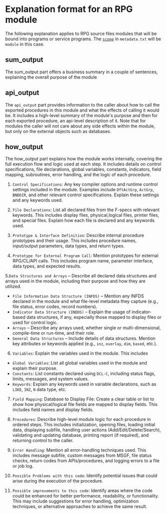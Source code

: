 # Explanation format for an RPG module

The following explanation applies to RPG source files modules that will be bound into programs or service programs.
The [`scope`](/pages/metadata.txt#scope) in `metadata.txt` will be `module` in this case.

## sum_output

The sum_output part offers a business summary in a couple of sentences, explaining the overall purpose of the module

## api_output

The `api_output` part provides information to the caller about how to call the exported procedures in this module
and what the effects of calling it would be.
It includes a high-level summary of the module's purpose and then for each exported procedure, an api-level description of it.  Note that for modules the caller will not care about any side effects within the module, but only on the external objects such as databases.

## how_output

The how_output part explains how the module works internally, covering the full execution flow and logic used at each step. It includes details on control specifications, file declarations, global variables, constants, indicators, field mapping, subroutines, error handling, and the logic of each procedure.

1. `Control Specifications`: Any key compiler options and runtime control settings included in the module. Examples include `DftActGrp`, `ActGrp`, `BNDDIR`, and other relevant control specifications. Explain these settings and any keywords used.

2. `File Declarations`: List all declared files from the F-specs with relevant keywords. This includes display files, physical,logical files, printer files, and special files. Explain how each file is declared and any keywords used.

3. `Prototype & Interface Definition`: Describe internal procedure prototypes and their usage. This includes procedure names, input/output parameters, data types, and return types.

4. `Prototype for External Program Call`: Mention prototypes for external RPG/CL/API calls. This includes program name, parameter interface, data types, and expected results.

5.`Data Structures and Arrays` – Describe all declared data structures and arrays used in the module, including their purpose and how they are utilized.
  - `File Information Data Structure (INFDS)` – Mention any INFDS declared in the module and what file-level metadata they capture (e.g., file status, error codes, record numbers).
  - `Indicator Data Structure (INDDS)` – Explain the usage of indicator-based data structures, if any, especially those mapped to display files or used for control logic.
  - `Arrays` – Describe any arrays used, whether single or multi-dimensional, compile-time or run-time, and their role.
  - `General Data Structures` – Include details of data structures. Mention key attributes or keywords applied (e.g., `inz`, `overlay`, `dim`, `based`, etc.).

6. `Variables`: Explain the variables used in the module. This includes
  - `Global Variables`: List all global variables used in the module and explain their purpose.
  - `Constants`: List constants declared using `DCL-C`, including status flags, limits, messages, and system values.
  - `Keywords`: Explain any keywords used in variable declarations, such as `LIKE`, `INZ`, `N` data type, etc.

7. `Field Mapping`: Database to Display File: Create a clear table or list to show how physical/logical file fields are mapped to display fields. This includes field names and display fields.

8. `Procedures`: Describe high-level module logic for each procedure in ordered steps. This includes initialization, opening files, loading initial data, displaying subfile, handling user actions (Add/Edit/Delete/Search), validating and updating database, printing report (if required), and returning control to the caller.

9. `Error Handling`: Mention all error-handling techniques used. This includes message subfile, custom messages from MSGF, file status checks, return codes from APIs/procedures, and logging errors to a file or job log.

10. `Possible Problems with this code`: Identify potential issues that could arise during the execution of the procedure.

11. `Possible improvements to this code`: Identify areas where the code could be enhanced for better performance, readability, or functionality. This may include suggestions for error handling, optimization techniques, or alternative approaches to achieve the same result.
